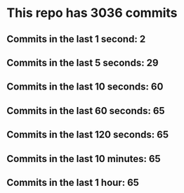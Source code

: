 # This repo has 3036 commits

## Commits in the last 1 second: 2
## Commits in the last 5 seconds: 29
## Commits in the last 10 seconds: 60
## Commits in the last 60 seconds: 65
## Commits in the last 120 seconds: 65
## Commits in the last 10 minutes: 65
## Commits in the last 1 hour: 65
